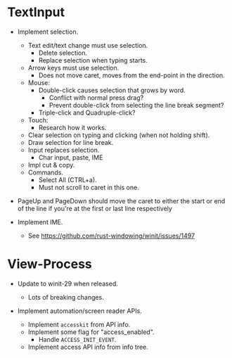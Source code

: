 # TextInput
* Implement selection.
    - Text edit/text change must use selection.
        - Delete selection.
        - Replace selection when typing starts.
    - Arrow keys must use selection.
        - Does not move caret, moves from the end-point in the direction.
    - Mouse:
        - Double-click causes selection that grows by word.
            - Conflict with normal press drag?
            - Prevent double-click from selecting the line break segment?
        - Triple-click and Quadruple-click?
    - Touch:
        - Research how it works.
    - Clear selection on typing and clicking (when not holding shift).
    - Draw selection for line break.
    - Input replaces selection.
        - Char input, paste, IME
    - Impl cut & copy.
    - Commands.
        - Select All (CTRL+a).
        - Must not scroll to caret in this one.

* PageUp and PageDown should move the caret to either the start or end of the line if you're at the first or last line respectively

* Implement IME.
    - See https://github.com/rust-windowing/winit/issues/1497

# View-Process

* Update to winit-29 when released.
    - Lots of breaking changes.

* Implement automation/screen reader APIs.
    - Implement `accesskit` from API info.
    - Implement some flag for "access_enabled".
        - Handle `ACCESS_INIT_EVENT`.
    - Implement access API info from info tree.